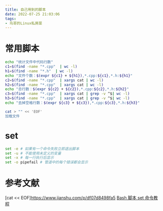 ```yaml
---
title: 自己用到的脚本
date: 2022-07-25 21:03:06
tags:
- 鸟哥的Linux私房菜
---
```



# 常用脚本
```bash
echo "统计文件中代码行数"
c1=$(find -name "*.cpp"  | wc -l)
h1=$(find -name "*.h"  | wc -l)
echo "文件个数：$(expr ${c1} + ${h1}),*.cpp:${c1},*.h:${h1}"
c2=$(find -name "*.cpp"  | xargs cat | wc -l)
h2=$(find -name "*.cpp"  | xargs cat | wc -l)
echo "总行数：$(expr ${c2} + ${c2}),*.cpp:${c2},*.h:${h2}"
c3=$(find -name "*.cpp"  | xargs cat | grep -v ^$| wc -l)
h3=$(find -name "*.cpp"  | xargs cat | grep -v ^$| wc -l)
echo "去掉空格行数：$(expr ${c3} + ${c3}),*.cpp:${c3},*.h:${h3}"
```

```bash
cat > "" << 'EOF'
加载文件
```


# set
```bash
set -e # 如果有一个命令失败立即退出脚本
set -u # 不能使用未定义的变量
set -x # 每一行执行后显示
set -o pipefail # 管道中的每个错误都会显示
```




# 参考文献
[cat << EOF]https://www.jianshu.com/p/df07d8498fa5
[Bash 脚本 set 命令教程](https://www.ruanyifeng.com/blog/2017/11/bash-set.html)

